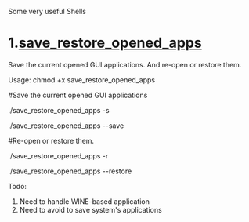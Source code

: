 Some very useful Shells

# 1.[save_restore_opened_apps](https://github.com/nlpsuge/MyShell/blob/master/save_restore_opened_apps)

Save the current opened GUI applications. And re-open or restore them.

Usage: 
chmod +x save_restore_opened_apps

#Save the current opened GUI applications

./save_restore_opened_apps -s

./save_restore_opened_apps --save

#Re-open or restore them.

./save_restore_opened_apps -r

./save_restore_opened_apps --restore

Todo:
1. Need to handle WINE-based application
2. Need to avoid to save system's applications
